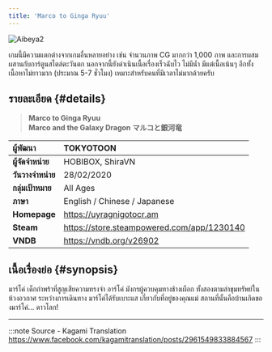 ```yaml
---
title: 'Marco to Ginga Ryuu'
---
```


![Aibeya2](/img/visualnovel/preview/aibeya2.jpeg)

เกมนี้มีความแตกต่างจากเกมอื่นหลายอย่าง เช่น จำนวนภาพ CG มากกว่า 1,000 ภาพ และการผสมผสานกับการ์ตูนสไตล์ตะวันตก
นอกจากนี้ยังดำเนินเนื้อเรื่องเร็วฉับไว ไม่มีน้ำ มีแต่เนื้อเน้นๆ อีกทั้งเนื้อหาไม่ยาวมาก (ประมาณ 5-7 ชั่วโมง) เหมาะสำหรับคนที่มีเวลาไม่มากด้วยครับ

## รายละเอียด {#details}

> **Marco to Ginga Ryuu**  
> **Marco and the Galaxy Dragon**
> **マルコと銀河竜**

| ผู้พัฒนา | TOKYOTOON |
| :---- | :---- |
| **ผู้จัดจำหน่าย** | HOBIBOX, ShiraVN |
| **วันวางจำหน่าย** | 28/02/2020 |
| **กลุ่มเป้าหมาย** | All Ages |
| **ภาษา** | English / Chinese / Japanese |
| **Homepage** | https://uyragnigotocr.am |
| **Steam** | https://store.steampowered.com/app/1230140 |
| **VNDB** | https://vndb.org/v26902 |

## เนื้อเรื่องย่อ {#synopsis}

มาร์โค่ เด็กกำพร้าที่สูญเสียความทรงจำ
อาร์โค่ มังกรผู้ควบคุมทางช้างเผือก
ทั้งสองตามล่าขุมทรัพย์ในห้วงอวกาศ
ระหว่างการเดินทาง มาร์โค่ได้รับเบาะแส
เกี่ยวกับที่อยู่ของคุณแม่
สถานที่นั้นคือบ้านเกิดของมาร์โค่... ดาวโลก!

---
:::note Source - Kagami Translation
https://www.facebook.com/kagamitranslation/posts/2961549833884567
:::